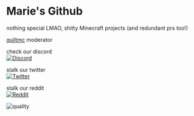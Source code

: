 # Marie's Github

nothing special LMAO, shitty Minecraft projects (and redundant prs too!)

[quiltmc](https://quiltmc.org/) moderator 

check our discord  
[![Discord](https://img.shields.io/discord/1013342436803747891?color=purple&label=discord&logo=discord&logoColor=white)](https://discord.gg/a7RKEvpt5z)

stalk our twitter  
[![Twitter](https://img.shields.io/twitter/follow/marietheruby?label=%40marietheruby&logo=twitter)](https://twitter.com/marietheruby)

stalk our reddit  
[![Reddit](https://img.shields.io/reddit/user-karma/combined/redrock_ruby?label=%2Fu%2Fredrockruby%27s%20karma&style=social)](https://reddit.com/u/redrock_ruby)

![quality](https://img.shields.io/badge/code%20quality-F-red.svg)
